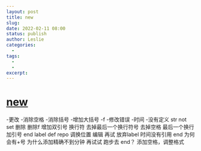 ```yaml
---
layout: post
title: new
slug: 
date: 2022-02-11 08:00
status: publish
author: Leslie
categories:
  -
tags:
  - 
  - 
excerpt: 
---
```


# [new](https://github.com/lesnolie/Marverick/issues/1)

-更改
-消除空格
-消除括号
-增加大括号
-f
-修改错误
-时间
-没有定义
str not set
删除
删除f
增加双引号
换行符
去掉最后一个换行符号
去掉空格
最后一个换行加引号
end
label
def repo
调换位置
编辑
再试
放弃label
时间没有引用
end
为何会有+号
为什么添加精确不到分钟
再试试
跑步去
end？
添加空格，调整格式